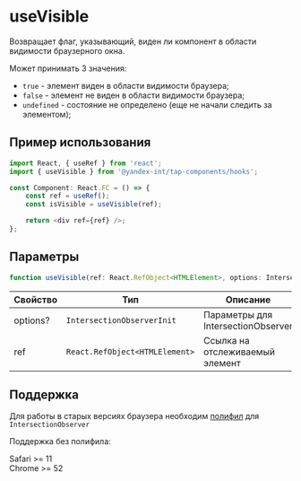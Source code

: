 # useVisible

Возвращает флаг, указывающий, виден ли компонент в области видимости браузерного окна.

Может принимать 3 значения:

- `true` - элемент виден в области видимости браузера;
- `false` - элемент не виден в области видимости браузера;
- `undefined` - состояние не определено (еще не начали следить за элементом);

## Пример использования

```typescript jsx
import React, { useRef } from 'react';
import { useVisible } from '@yandex-int/tap-components/hooks';

const Component: React.FC = () => {
    const ref = useRef();
    const isVisible = useVisible(ref);

    return <div ref={ref} />;
};
```

## Параметры

```typescript jsx
function useVisible(ref: React.RefObject<HTMLElement>, options: IntersectionObserverInit): boolean;
```

| Свойство | Тип                            | Описание                           |
| -------- | ------------------------------ | ---------------------------------- |
| options? | `IntersectionObserverInit`     | Параметры для IntersectionObserver |
| ref      | `React.RefObject<HTMLElement>` | Ссылка на отслеживаемый элемент    |

## Поддержка

Для работы в старых версиях браузера необходим [полифил](https://github.com/w3c/IntersectionObserver/tree/master/polyfill) для `IntersectionObserver`

Поддержка без полифила:

Safari >= 11 \
Chrome >= 52
